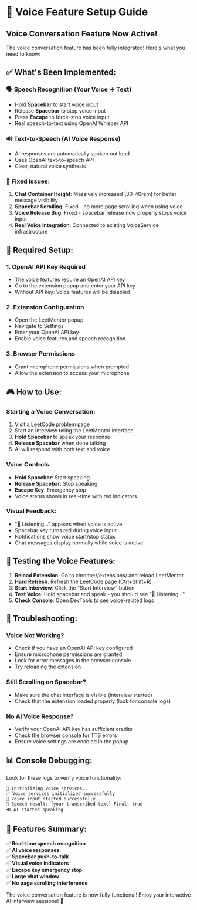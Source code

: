 # 🎤 Voice Feature Setup Guide

## Voice Conversation Feature Now Active!

The voice conversation feature has been fully integrated! Here's what you need to know:

## ✅ **What's Been Implemented:**

### 🗣️ **Speech Recognition (Your Voice → Text)**
- Hold **Spacebar** to start voice input
- Release **Spacebar** to stop voice input
- Press **Escape** to force-stop voice input
- Real speech-to-text using OpenAI Whisper API

### 🔊 **Text-to-Speech (AI Voice Response)**
- AI responses are automatically spoken out loud
- Uses OpenAI text-to-speech API
- Clear, natural voice synthesis

### 🎯 **Fixed Issues:**
1. **Chat Container Height**: Massively increased (30-40rem) for better message visibility
2. **Spacebar Scrolling**: Fixed - no more page scrolling when using voice
3. **Voice Release Bug**: Fixed - spacebar release now properly stops voice input
4. **Real Voice Integration**: Connected to existing VoiceService infrastructure

## 🔧 **Required Setup:**

### 1. **OpenAI API Key Required**
- The voice features require an OpenAI API key
- Go to the extension popup and enter your API key
- Without API key: Voice features will be disabled

### 2. **Extension Configuration**
- Open the LeetMentor popup
- Navigate to Settings
- Enter your OpenAI API key
- Enable voice features and speech recognition

### 3. **Browser Permissions**
- Grant microphone permissions when prompted
- Allow the extension to access your microphone

## 🎮 **How to Use:**

### **Starting a Voice Conversation:**
1. Visit a LeetCode problem page
2. Start an interview using the LeetMentor interface
3. **Hold Spacebar** to speak your response
4. **Release Spacebar** when done talking
5. AI will respond with both text and voice

### **Voice Controls:**
- **Hold Spacebar**: Start speaking
- **Release Spacebar**: Stop speaking  
- **Escape Key**: Emergency stop
- Voice status shows in real-time with red indicators

### **Visual Feedback:**
- "🎤 Listening..." appears when voice is active
- Spacebar key turns red during voice input
- Notifications show voice start/stop status
- Chat messages display normally while voice is active

## 🧪 **Testing the Voice Features:**

1. **Reload Extension**: Go to chrome://extensions/ and reload LeetMentor
2. **Hard Refresh**: Refresh the LeetCode page (Ctrl+Shift+R)
3. **Start Interview**: Click the "Start Interview" button
4. **Test Voice**: Hold spacebar and speak - you should see "🎤 Listening..."
5. **Check Console**: Open DevTools to see voice-related logs

## 🐛 **Troubleshooting:**

### **Voice Not Working?**
- Check if you have an OpenAI API key configured
- Ensure microphone permissions are granted
- Look for error messages in the browser console
- Try reloading the extension

### **Still Scrolling on Spacebar?**
- Make sure the chat interface is visible (interview started)
- Check that the extension loaded properly (look for console logs)

### **No AI Voice Response?**
- Verify your OpenAI API key has sufficient credits
- Check the browser console for TTS errors
- Ensure voice settings are enabled in the popup

## 📊 **Console Debugging:**

Look for these logs to verify voice functionality:
```
🎤 Initializing voice services...
✅ Voice services initialized successfully
🎤 Voice input started successfully
🎤 Speech result: [your transcribed text] Final: true
🔊 AI started speaking
```

## 🎯 **Features Summary:**

✅ **Real-time speech recognition**  
✅ **AI voice responses**  
✅ **Spacebar push-to-talk**  
✅ **Visual voice indicators**  
✅ **Escape key emergency stop**  
✅ **Large chat window**  
✅ **No page scrolling interference**  

The voice conversation feature is now fully functional! Enjoy your interactive AI interview sessions! 🚀
